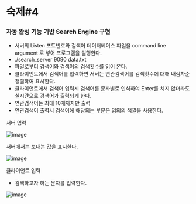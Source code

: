 # 숙제#4
### 자동 완성 기능 기반 Search Engine 구현

- 서버의 Listen 포트번호와 검색어 데이터베이스 파일을 command line 
argument 로 넣어 프로그램을 실행한다. 
- ./search_server 9090 data.txt
- 파일로부터 검색어와 검색어의 검색횟수를 읽어 온다.
- 클라이언트에서 검색어를 입력하면 서버는 연관검색어를 검색횟수에
대해 내림차순 정렬하여 표시한다.  
- 클라이언트에서 검색어 입력시 검색어를 문자별로 인식하여 Enter를
치지 않더라도 실시간으로 검색어가 출력되게 한다. 
- 연관검색어는 최대 10개까지만 출력
- 연관검색어 출력시 검색어에 해당되는 부분은 임의의 색깔을 사용한다. 

서버 입력

![image](https://github.com/user-attachments/assets/85d2d8ec-ffc9-4a11-950b-319badbfbb7a)

서버에서는 보내는 값을 표시한다.

![image](https://github.com/user-attachments/assets/1afdff85-89e7-4cc0-a56c-91abc1b9c3c0)


클라이언트 입력
- 검색하고자 하는 문자를 입력한다.

![image](https://github.com/user-attachments/assets/0acdc960-0726-44d8-9777-121b7bb81589)
